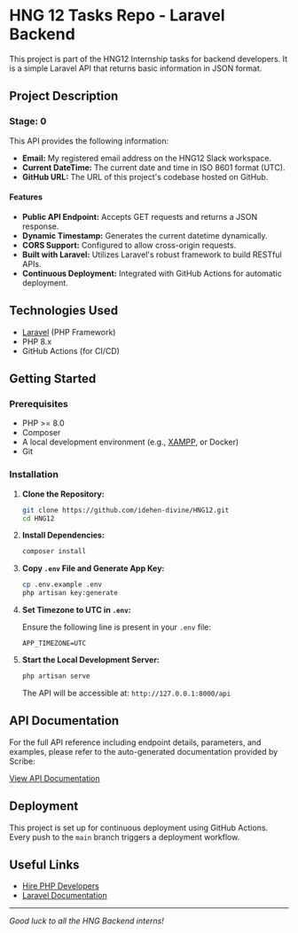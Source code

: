 # HNG 12 Tasks Repo - Laravel Backend

This project is part of the HNG12 Internship tasks for backend developers. It is a simple Laravel API that returns basic information in JSON format.

## Project Description

### Stage: 0
This API provides the following information:
- **Email:** My registered email address on the HNG12 Slack workspace.
- **Current DateTime:** The current date and time in ISO 8601 format (UTC).
- **GitHub URL:** The URL of this project's codebase hosted on GitHub.

#### Features

- **Public API Endpoint:** Accepts GET requests and returns a JSON response.
- **Dynamic Timestamp:** Generates the current datetime dynamically.
- **CORS Support:** Configured to allow cross-origin requests.
- **Built with Laravel:** Utilizes Laravel's robust framework to build RESTful APIs.
- **Continuous Deployment:** Integrated with GitHub Actions for automatic deployment.

## Technologies Used

- [Laravel](https://laravel.com/) (PHP Framework)
- PHP 8.x
- GitHub Actions (for CI/CD)

## Getting Started

### Prerequisites

- PHP >= 8.0
- Composer
- A local development environment (e.g., [XAMPP](https://www.apachefriends.org/index.html), or Docker)
- Git

### Installation

1. **Clone the Repository:**

   ```bash
   git clone https://github.com/idehen-divine/HNG12.git
   cd HNG12
   ```

2. **Install Dependencies:**

   ```bash
   composer install
   ```

3. **Copy `.env` File and Generate App Key:**

   ```bash
   cp .env.example .env
   php artisan key:generate
   ```

4. **Set Timezone to UTC in `.env`:**

   Ensure the following line is present in your `.env` file:

   ```dotenv
   APP_TIMEZONE=UTC
   ```

5. **Start the Local Development Server:**

   ```bash
   php artisan serve
   ```

   The API will be accessible at: `http://127.0.0.1:8000/api`

## API Documentation

For the full API reference including endpoint details, parameters, and examples, please refer to the auto-generated documentation provided by Scribe:

[View API Documentation](https://hng12-backend.koyeb.app/)

## Deployment

This project is set up for continuous deployment using GitHub Actions. Every push to the `main` branch triggers a deployment workflow.
## Useful Links

- [Hire PHP Developers](https://hng.tech/hire/php-developers)
- [Laravel Documentation](https://laravel.com/docs)

---

*Good luck to all the HNG Backend interns!*
